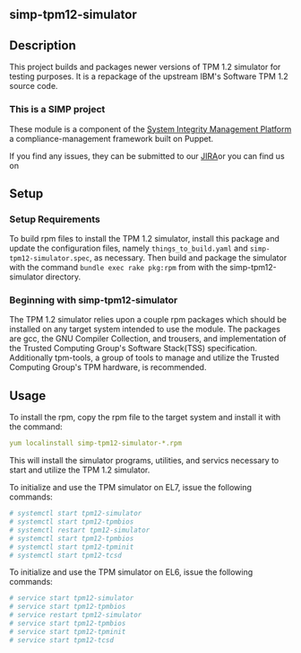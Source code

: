 ## simp-tpm12-simulator


## Description

This project builds and packages newer versions of TPM 1.2 simulator for testing
purposes.  It is a repackage of the upstream IBM's Software TPM 1.2 source code.

### This is a SIMP project

These module is a component of the [System Integrity Management
Platform][simp]
a compliance-management framework built on Puppet.

If you find any issues, they can be submitted to our
[JIRA][jira]or you can find us on

## Setup

### Setup Requirements

To build rpm files to install the TPM 1.2 simulator, install this
package and update the configuration files, namely `things_to_build.yaml`
and `simp-tpm12-simulator.spec`, as necessary.  Then build and package
the simulator with the command `bundle exec rake pkg:rpm` from with the
simp-tpm12-simulator directory.

### Beginning with simp-tpm12-simulator

The TPM 1.2 simulator relies upon a couple rpm packages which should be
installed on any target system intended to use the module. The packages are
gcc, the GNU Compiler Collection, and trousers, and implementation of the 
Trusted Computing Group's Software Stack(TSS) specification.  Additionally
tpm-tools, a group of tools to manage and utilize the Trusted Computing
Group's TPM hardware, is recommended.

## Usage

To install the rpm, copy the rpm file to the target system and install it
with the command:

```yaml
yum localinstall simp-tpm12-simulator-*.rpm
```

This will install the simulator programs, utilities, and servics necessary
to start and utilize the TPM 1.2 simulator.

To initialize and use the TPM simulator on EL7, issue the following commands:

```yaml
# systemctl start tpm12-simulator
# systemctl start tpm12-tpmbios
# systemctl restart tpm12-simulator
# systemctl start tpm12-tpmbios
# systemctl start tpm12-tpminit
# systemctl start tpm12-tcsd
```

To initialize and use the TPM simulator on EL6, issue the following commands:

```yaml
# service start tpm12-simulator
# service start tpm12-tpmbios
# service restart tpm12-simulator
# service start tpm12-tpmbios
# service start tpm12-tpminit
# service start tpm12-tcsd
```

[simp]: https://github.com/NationalSecurityAgency/SIMP/
[jira]: https://simp-project.atlassian.net/
